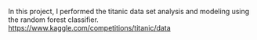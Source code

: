 In this project, I performed the titanic data set analysis and modeling using the random forest classifier.
https://www.kaggle.com/competitions/titanic/data
